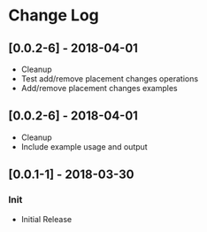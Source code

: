 # Change Log

## [0.0.2-6] - 2018-04-01
- Cleanup
- Test add/remove placement changes operations
- Add/remove placement changes examples

## [0.0.2-6] - 2018-04-01
- Cleanup
- Include example usage and output

## [0.0.1-1] - 2018-03-30
### Init
- Initial Release


